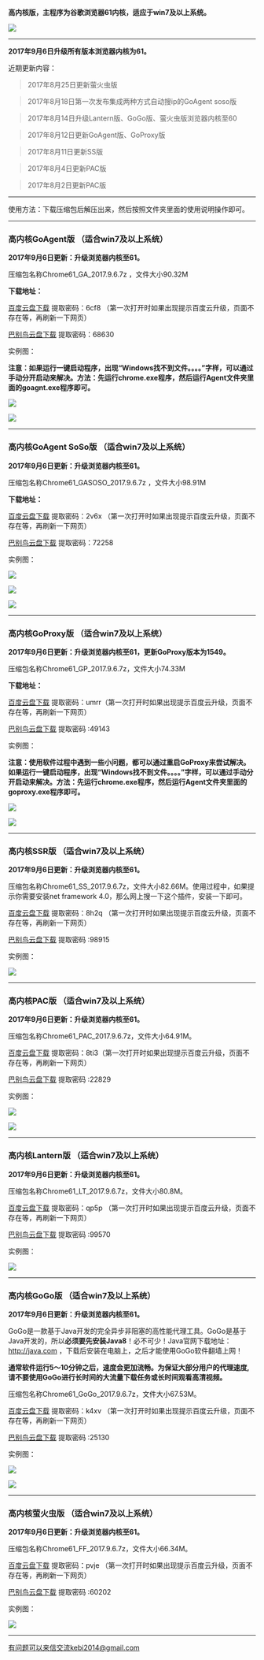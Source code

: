 **高内核版，主程序为谷歌浏览器61内核，适应于win7及以上系统。**


![](https://raw.githubusercontent.com/Alvin9999/pac2/master/61chrome.PNG)

***

**2017年9月6日升级所有版本浏览器内核为61。**

近期更新内容：

> 2017年8月25日更新萤火虫版

> 2017年8月18日第一次发布集成两种方式自动搜ip的GoAgent soso版

> 2017年8月14日升级Lantern版、GoGo版、萤火虫版浏览器内核至60

> 2017年8月12日更新GoAgent版、GoProxy版

> 2017年8月11日更新SS版

> 2017年8月4日更新PAC版

> 2017年8月2日更新PAC版


***

使用方法：下载压缩包后解压出来，然后按照文件夹里面的使用说明操作即可。


***


### 高内核GoAgent版 （适合win7及以上系统）

**2017年9月6日更新：升级浏览器内核至61。**

压缩包名称Chrome61_GA_2017.9.6.7z ，文件大小90.32M

**下载地址：**

[百度云盘下载](https://pan.baidu.com/s/1jIGGKZ0) 提取密码：6cf8 （第一次打开时如果出现提示百度云升级，页面不存在等，再刷新一下网页）

[巴别鸟云盘下载](https://www.babel.cc/share.do?s=1004278581123503) 提取密码：68630


实例图：

**注意：如果运行一键启动程序，出现“Windows找不到文件。。。。”字样，可以通过手动分开启动来解决。方法：先运行chrome.exe程序，然后运行Agent文件夹里面的goagnt.exe程序即可。**

![](https://raw.githubusercontent.com/Alvin9999/pac2/master/softimag/60chromega001.png)

![](https://raw.githubusercontent.com/Alvin9999/pac2/master/GA2.png)


***

### 高内核GoAgent SoSo版 （适合win7及以上系统）

**2017年9月6日更新：升级浏览器内核至61。**

压缩包名称Chrome61_GASOSO_2017.9.6.7z ，文件大小98.91M

**下载地址：**

[百度云盘下载](https://pan.baidu.com/s/1dEUNOTN) 提取密码：2v6x （第一次打开时如果出现提示百度云升级，页面不存在等，再刷新一下网页）

[巴别鸟云盘下载](https://www.babel.cc/share.do?s=8998527596365001) 提取密码：72258


实例图：

![](https://raw.githubusercontent.com/Alvin9999/pac2/master/softimag/60chromesoso001.png)

![](https://raw.githubusercontent.com/Alvin9999/pac2/master/xxmini0.PNG)

![](https://raw.githubusercontent.com/Alvin9999/pac2/master/xxmini1.PNG)


***

### 高内核GoProxy版 （适合win7及以上系统）

**2017年9月6日更新：升级浏览器内核至61，更新GoProxy版本为1549。**

压缩包名称Chrome61_GP_2017.9.6.7z，文件大小74.33M

**下载地址：**

[百度云盘下载](https://pan.baidu.com/s/1dFhFfFV) 提取密码：umrr（第一次打开时如果出现提示百度云升级，页面不存在等，再刷新一下网页）

[巴别鸟云盘下载](https://www.babel.cc/share.do?s=3633680406017897) 提取密码 :49143

实例图：

**注意：使用软件过程中遇到一些小问题，都可以通过重启GoProxy来尝试解决。如果运行一键启动程序，出现“Windows找不到文件。。。。”字样，可以通过手动分开启动来解决。方法：先运行chrome.exe程序，然后运行Agent文件夹里面的goproxy.exe程序即可。**


![](https://raw.githubusercontent.com/Alvin9999/pac2/master/softimag/60chromegp001.png)

![](https://raw.githubusercontent.com/Alvin9999/pac2/master/GP2.png)


***


### 高内核SSR版 （适合win7及以上系统）

**2017年9月6日更新：升级浏览器内核至61。**

压缩包名称Chrome61_SS_2017.9.6.7z，文件大小82.66M。使用过程中，如果提示你需要安装net framework 4.0，那么网上搜一下这个插件，安装一下即可。

[百度云盘下载](https://pan.baidu.com/s/1nuLei8L) 提取密码：8h2q （第一次打开时如果出现提示百度云升级，页面不存在等，再刷新一下网页）

[巴别鸟云盘下载](https://www.babel.cc/share.do?s=7614446897042466) 提取密码 :98915

实例图：

![](https://raw.githubusercontent.com/Alvin9999/pac2/master/softimag/60chromess001.png)

***

### 高内核PAC版 （适合win7及以上系统）

**2017年9月6日更新：升级浏览器内核至61。**

压缩包名称Chrome61_PAC_2017.9.6.7z，文件大小64.91M。

[百度云盘下载](https://pan.baidu.com/s/1jIoW1qI) 提取密码：8ti3（第一次打开时如果出现提示百度云升级，页面不存在等，再刷新一下网页）

[巴别鸟云盘下载](https://www.babel.cc/share.do?s=170303576119000) 提取密码 :22829

实例图：

![](https://raw.githubusercontent.com/Alvin9999/pac2/master/PAC1.png)

![](https://raw.githubusercontent.com/Alvin9999/pac2/master/PAC2.png)


***

### 高内核Lantern版 （适合win7及以上系统）

**2017年9月6日更新：升级浏览器内核至61。**

压缩包名称Chrome61_LT_2017.9.6.7z，文件大小80.8M。

[百度云盘下载](https://pan.baidu.com/s/1kUK2oUb) 提取密码：qp5p （第一次打开时如果出现提示百度云升级，页面不存在等，再刷新一下网页）

[巴别鸟云盘下载](https://www.babel.cc/share.do?s=5807674097569161) 提取密码 :99570

实例图：

![](https://raw.githubusercontent.com/Alvin9999/pac2/master/59LT003.PNG)


***

### 高内核GoGo版 （适合win7及以上系统）

**2017年9月6日更新：升级浏览器内核至61。**

GoGo是一款基于Java开发的完全异步非阻塞的高性能代理工具。GoGo是基于Java开发的，所以**必须要先安装Java8**！必不可少！Java官网下载地址：http://java.com ，下载后安装在电脑上，之后才能使用GoGo软件翻墙上网！

**通常软件运行5～10分钟之后，速度会更加流畅。为保证大部分用户的代理速度, 请不要使用GoGo进行长时间的大流量下载任务或长时间观看高清视频。**

压缩包名称Chrome61_GoGo_2017.9.6.7z，文件大小67.53M。

[百度云盘下载](https://pan.baidu.com/s/1cMwIVO) 提取密码：k4xv （第一次打开时如果出现提示百度云升级，页面不存在等，再刷新一下网页）

[巴别鸟云盘下载](https://www.babel.cc/share.do?s=1388856817097995) 提取密码 :25130

实例图：

![](https://raw.githubusercontent.com/Alvin9999/pac2/master/gogo11.png)

![](https://raw.githubusercontent.com/Alvin9999/pac2/master/gogo12.png)


***

### 高内核萤火虫版 （适合win7及以上系统）

**2017年9月6日更新：升级浏览器内核至61。**

压缩包名称Chrome61_FF_2017.9.6.7z，文件大小66.34M。

[百度云盘下载](https://pan.baidu.com/s/1nvPyedr) 提取密码：pvje （第一次打开时如果出现提示百度云升级，页面不存在等，再刷新一下网页）

[巴别鸟云盘下载](https://www.babel.cc/share.do?s=3812416139191136) 提取密码 :60202


实例图：

![](https://raw.githubusercontent.com/Alvin9999/pac2/master/59FF1.png)


***


有问题可以来信交流kebi2014@gmail.com